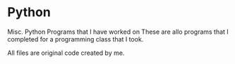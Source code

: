 # Python
Misc. Python Programs that I have worked on
These are allo programs that I completed for a programming class that I took.  

All files are original code created by me.
